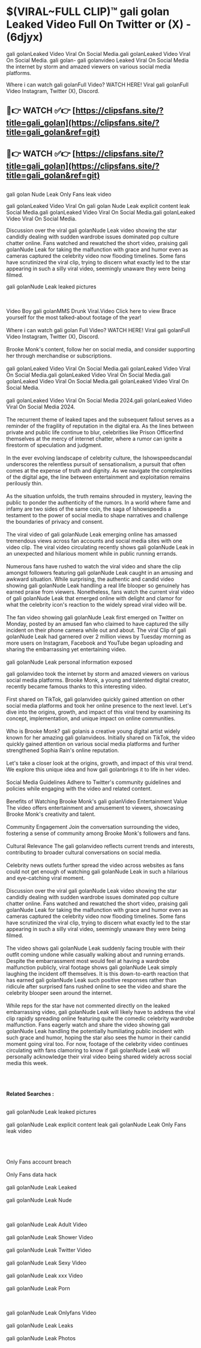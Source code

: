 #  $(VIRAL~FULL CLIP)™ gali golan Leaked Video Full On Twitter or (X)  - (6djyx)

gali golanLeaked Video Viral On Social Media.gali golanLeaked Video Viral On Social Media.
gali golan- gali golanvideo Leaked Viral On Social Media the internet by storm and amazed viewers on various social media platforms.

Where i can watch gali golanFull Video? WATCH HERE! Viral gali golanFull Video Instagram, Twitter (X), Discord.

## 🔴👉 WATCH ✅👉 [https://clipsfans.site/?title=gali_golan](https://clipsfans.site/?title=gali_golan&ref=git)


## 🔴👉 WATCH ✅👉 [https://clipsfans.site/?title=gali_golan](https://clipsfans.site/?title=gali_golan&ref=git)
##


gali golan Nude Leak Only Fans leak video 


gali golanLeaked Video Viral On  gali golan Nude Leak explicit content leak Social Media.gali golanLeaked Video Viral On Social Media.gali golanLeaked Video Viral On Social Media.



Discussion over the viral gali golanNude Leak video showing the star candidly dealing with sudden wardrobe issues dominated pop culture chatter online. Fans watched and rewatched the short video, praising gali golanNude Leak for taking the malfunction with grace and humor even as cameras captured the celebrity video now flooding timelines. Some fans have scrutinized the viral clip, trying to discern what exactly led to the star appearing in such a silly viral video, seemingly unaware they were being filmed.


gali golanNude Leak leaked pictures


  <br>

  <br>
Video Boy gali golanMMS Drunk Viral.Video Click here to view Brace yourself for the most talked-about footage of the year!
<br><br>
Where i can watch gali golan Full Video? WATCH HERE! Viral gali golanFull Video Instagram, Twitter (X), Discord.
<br><br>
Brooke Monk's content, follow her on social media, and consider supporting her through merchandise or subscriptions.
<br><br>
gali golanLeaked Video Viral On Social Media.gali golanLeaked Video Viral On Social Media.gali golanLeaked Video Viral On Social Media.gali golanLeaked Video Viral On Social Media.gali golanLeaked Video Viral On Social Media.
<br><br>
gali golanLeaked Video Viral On Social Media 2024.gali golanLeaked Video Viral On Social Media 2024.
<br><br>
The recurrent theme of leaked tapes and the subsequent fallout serves as a reminder of the fragility of reputation in the digital era. As the lines between private and public life continue to blur, celebrities like Prison Officerfind themselves at the mercy of internet chatter, where a rumor can ignite a firestorm of speculation and judgment.
<br><br>
In the ever evolving landscape of celebrity culture, the Ishowspeedscandal underscores the relentless pursuit of sensationalism, a pursuit that often comes at the expense of truth and dignity. As we navigate the complexities of the digital age, the line between entertainment and exploitation remains perilously thin.
<br><br>
As the situation unfolds, the truth remains shrouded in mystery, leaving the public to ponder the authenticity of the rumors. In a world where fame and infamy are two sides of the same coin, the saga of Ishowspeedis a testament to the power of social media to shape narratives and challenge the boundaries of privacy and consent.
<br><br>
The viral video of gali golanNude Leak emerging online has amassed tremendous views across fan accounts and social media sites with one video clip. The viral video circulating recently shows gali golanNude Leak in an unexpected and hilarious moment while in public running errands.
<br><br>
Numerous fans have rushed to watch the viral video and share the clip amongst followers featuring gali golanNude Leak caught in an amusing and awkward situation. While surprising, the authentic and candid video showing gali golanNude Leak handling a real life blooper so genuinely has earned praise from viewers. Nonetheless, fans watch the current viral video of gali golanNude Leak that emerged online with delight and clamor for what the celebrity icon's reaction to the widely spread viral video will be.
<br><br>
The fan video showing gali golanNude Leak first emerged on Twitter on Monday, posted by an amused fan who claimed to have captured the silly incident on their phone camera while out and about. The viral Clip of gali golanNude Leak had garnered over 2 million views by Tuesday morning as more users on Instagram, Facebook and YouTube began uploading and sharing the embarrassing yet entertaining video.
<br><br>
gali golanNude Leak personal information exposed

gali golanvideo took the internet by storm and amazed viewers on various social media platforms. Brooke Monk, a young and talented digital creator, recently became famous thanks to this interesting video.
<br><br>
First shared on TikTok, gali golanvideo quickly gained attention on other social media platforms and took her online presence to the next level. Let's dive into the origins, growth, and impact of this viral trend by examining its concept, implementation, and unique impact on online communities.
<br><br>
Who is Brooke Monk? gali golanis a creative young digital artist widely known for her amazing gali golanvideos. Initially shared on TikTok, the video quickly gained attention on various social media platforms and further strengthened Sophia Rain's online reputation.
<br><br>
Let's take a closer look at the origins, growth, and impact of this viral trend. We explore this unique idea and how gali golanbrings it to life in her video.
<br><br>
Social Media Guidelines Adhere to Twitter's community guidelines and policies while engaging with the video and related content.
<br><br>
Benefits of Watching Brooke Monk's gali golanVideo Entertainment Value The video offers entertainment and amusement to viewers, showcasing Brooke Monk's creativity and talent.
<br><br>
Community Engagement Join the conversation surrounding the video, fostering a sense of community among Brooke Monk's followers and fans.
<br><br>
Cultural Relevance The gali golanvideo reflects current trends and interests, contributing to broader cultural conversations on social media.
<br><br>
Celebrity news outlets further spread the video across websites as fans could not get enough of watching gali golanNude Leak in such a hilarious and eye-catching viral moment.
<br><br>
Discussion over the viral gali golanNude Leak video showing the star candidly dealing with sudden wardrobe issues dominated pop culture chatter online. Fans watched and rewatched the short video, praising gali golanNude Leak for taking the malfunction with grace and humor even as cameras captured the celebrity video now flooding timelines. Some fans have scrutinized the viral clip, trying to discern what exactly led to the star appearing in such a silly viral video, seemingly unaware they were being filmed.
<br><br>
The video shows gali golanNude Leak suddenly facing trouble with their outfit coming undone while casually walking about and running errands. Despite the embarrassment most would feel at having a wardrobe malfunction publicly, viral footage shows gali golanNude Leak simply laughing the incident off themselves. It is this down-to-earth reaction that has earned gali golanNude Leak such positive responses rather than ridicule after surprised fans rushed online to see the video and share the celebrity blooper seen around the internet.
<br><br>
While reps for the star have not commented directly on the leaked embarrassing video, gali golanNude Leak will likely have to address the viral clip rapidly spreading online featuring quite the comedic celebrity wardrobe malfunction. Fans eagerly watch and share the video showing gali golanNude Leak handling the potentially humiliating public incident with such grace and humor, hoping the star also sees the humor in their candid moment going viral too. For now, footage of the celebrity video continues circulating with fans clamoring to know if gali golanNude Leak will personally acknowledge their viral video being shared widely across social media this week.
<br><br>

<br><br>
<strong>Related Searches :</strong>
<br><br>

gali golanNude Leak leaked pictures
<br><br>
gali golanNude Leak explicit content leak
gali golanNude Leak Only Fans leak video
<br><br>

<br><br>
Only Fans account breach
<br><br>
Only Fans data hack
<br><br>
gali golanNude Leak Leaked
<br><br>
gali golanNude Leak Nude

<br><br>
gali golanNude Leak Adult Video
<br><br>
gali golanNude Leak Shower Video
<br><br>
gali golanNude Leak Twitter Video
<br><br>
gali golanNude Leak Sexy Video
<br><br>
gali golanNude Leak xxx Video
<br><br>
gali golanNude Leak Porn

<br><br>
gali golanNude Leak Onlyfans Video
<br><br>
gali golanNude Leak Leaks
<br><br>
gali golanNude Leak Photos